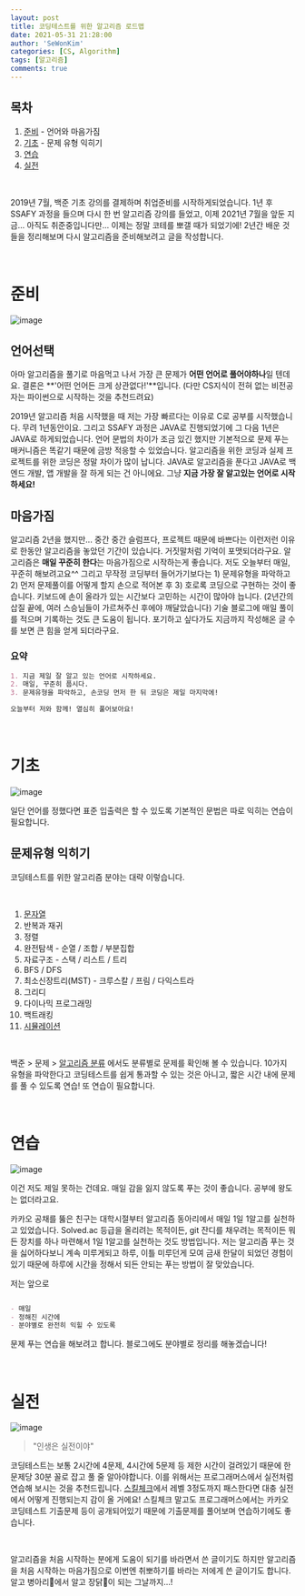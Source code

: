```yaml
---
layout: post
title: 코딩테스트를 위한 알고리즘 로드맵
date: 2021-05-31 21:28:00
author: 'SeWonKim'
categories: [CS, Algorithm]
tags: [알고리즘]
comments: true
---
```


## 목차

1. [준비](#준비) - 언어와 마음가짐
2. [기초](#기초) - 문제 유형 익히기
3. [연습](#연습) 
4. [실전](#실전) 

&nbsp;
&nbsp;

2019년 7월, 백준 기초 강의를 결제하며 취업준비를 시작하게되었습니다. 1년 후 SSAFY 과정을 들으며 다시 한 번 알고리즘 강의를 들었고, 이제 2021년 7월을 앞둔 지금... 아직도 취준중입니다만... 이제는 정말 코테를 뽀갤 때가 되었기에! 2년간 배운 것들을 정리해보며 다시 알고리즘을 준비해보려고 글을 작성합니다.

&nbsp;
&nbsp;

# 준비

![image](https://user-images.githubusercontent.com/30452963/120199819-9a842d00-c25e-11eb-8890-8736827d133d.png)

## 언어선택

아마 알고리즘을 풀기로 마음먹고 나서 가장 큰 문제가 **어떤 언어로 풀어야하나**일 텐데요. 결론은 **'어떤 언어든 크게 상관없다!'**입니다. (다만 CS지식이 전혀 없는 비전공자는 파이썬으로 시작하는 것을 추천드려요)

2019년 알고리즘 처음 시작했을 때 저는 가장 빠르다는 이유로 C로 공부를 시작했습니다. 무려 1년동안이요. 그리고 SSAFY 과정은 JAVA로 진행되었기에 그 다음 1년은 JAVA로 하게되었습니다. 언어 문법의 차이가 조금 있긴 했지만 기본적으로 문제 푸는 매커니즘은 똑같기 때문에 금방 적응할 수 있었습니다. 알고리즘을 위한 코딩과 실제 프로젝트를 위한 코딩은 정말 차이가 많이 납니다. JAVA로 알고리즘을 푼다고 JAVA로 백엔드 개발, 앱 개발을 잘 하게 되는 건 아니에요. 그냥 **지금 가장 잘 알고있는 언어로 시작하세요!**

## 마음가짐

알고리즘 2년을 했지만... 중간 중간 슬럼프다, 프로젝트 때문에 바쁘다는 이런저런 이유로 한동안 알고리즘을 놓았던 기간이 있습니다. 거짓말처럼 기억이 포맷되더라구요. 알고리즘은 **매일 꾸준히 한다**는 마음가짐으로 시작하는게 좋습니다. 저도 오늘부터 매일, 꾸준히 해보려고요^^ 그리고 무작정 코딩부터 들어가기보다는 1) 문제유형을 파악하고 2) 먼저 문제풀이를 어떻게 할지 손으로 적어본 후 3) 호로록 코딩으로 구현하는 것이 좋습니다. 키보드에 손이 올라가 있는 시간보다 고민하는 시간이 많아야 늡니다. (2년간의 삽질 끝에, 여러 스승님들이 가르쳐주신 후에야 깨달았습니다) 기술 블로그에 매일 풀이를 적으며 기록하는 것도 큰 도움이 됩니다. 포기하고 싶다가도 지금까지 작성해온 글 수를 보면 큰 힘을 얻게 되더라구요.

### 요약

```markdown
1. 지금 제일 잘 알고 있는 언어로 시작하세요.
2. 매일, 꾸준히 풉시다.
3. 문제유형을 파악하고, 손코딩 먼저 한 뒤 코딩은 제일 마지막에!

오늘부터 저와 함께! 열심히 풀어보아요!
```

&nbsp;
&nbsp;

# 기초

![image](https://user-images.githubusercontent.com/30452963/120199926-b8519200-c25e-11eb-9d28-1020f53b3ba8.png)

일단 언어를 정했다면 표준 입출력은 할 수 있도록 기본적인 문법은 따로 익히는 연습이 필요합니다.


## 문제유형 익히기

코딩테스트를 위한 알고리즘 분야는 대략 이렇습니다.

&nbsp;

1. [문자열](https://sewonkimm.github.io/cs/algorithm/2021/06/03/문자열.html)
2. 반복과 재귀
3. 정렬
4. 완전탐색 - 순열 / 조합 / 부분집합
5. 자료구조 - 스택 / 리스트 / 트리
6. BFS / DFS
7. 최소신장트리(MST) - 크루스칼 / 프림 / 다익스트라
8. 그리디
9. 다이나믹 프로그래밍
10. 백트래킹
11. [시뮬레이션](https://sewonkimm.github.io/cs/algorithm/2021/06/04/시뮬레이션.html)

&nbsp;

백준 > 문제 > [알고리즘 분류](https://www.acmicpc.net/problem/tags) 에서도 분류별로 문제를 확인해 볼 수 있습니다. 10가지 유형을 파악한다고 코딩테스트를 쉽게 통과할 수 있는 것은 아니고, 짧은 시간 내에 문제를 풀 수 있도록 연습! 또 연습이 필요합니다.


&nbsp;
&nbsp;

# 연습

![image](https://user-images.githubusercontent.com/30452963/120200079-e505a980-c25e-11eb-8909-45a66968ddee.png)

이건 저도 제일 못하는 건데요. 매일 감을 잃지 않도록 푸는 것이 좋습니다. 공부에 왕도는 없더라고요.

카카오 공채를 뚫은 친구는 대학시절부터 알고리즘 동아리에서 매일 1일 1알고를 실천하고 있었습니다. Solved.ac 등급을 올리려는 목적이든, git 잔디를 채우려는 목적이든 뭐든 장치를 하나 마련해서 1일 1알고를 실천하는 것도 방법입니다. 저는 알고리즘 푸는 것을 싫어하다보니 계속 미루게되고 하루, 이틀 미루던게 모여 금새 한달이 되었던 경험이 있기 때문에 하루에 시간을 정해서 되든 안되는 푸는 방법이 잘 맞았습니다.


저는 앞으로

```markdown

- 매일
- 정해진 시간에
- 분야별로 완전히 익힐 수 있도록

```

문제 푸는 연습을 해보려고 합니다. 블로그에도 분야별로 정리를 해놓겠습니다!

&nbsp;
&nbsp;

# 실전

![image](https://user-images.githubusercontent.com/30452963/120200529-68bf9600-c25f-11eb-9a05-d869324c4e86.png)

> "인생은 실전이야"


코딩테스트는 보통 2시간에 4문제, 4시간에 5문제 등 제한 시간이 걸려있기 때문에 한 문제당 30분 꼴로 잡고 풀 줄 알아야합니다. 이를 위해서는 프로그래머스에서 실전처럼 연습해 보시는 것을 추천드립니다. [스킬체크](https://programmers.co.kr/skill_checks)에서 레벨 3정도까지 패스한다면 대충 실전에서 어떻게 진행되는지 감이 올 거에요! 스킬체크 말고도 프로그래머스에서는 카카오 코딩테스트 기출문제 등이 공개되어있기 때문에 기출문제를 풀어보며 연습하기에도 좋습니다.

&nbsp;
&nbsp;

알고리즘을 처음 시작하는 분에게 도움이 되기를 바라면서 쓴 글이기도 하지만 알고리즘을 처음 시작하는 마음가짐으로 이번엔 취뽀하기를 바라는 저에게 쓴 글이기도 합니다. 알고 병아리🐣에서 알고 장닭🐓이 되는 그날까지...!

&nbsp;
&nbsp;
